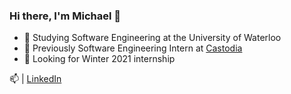 ### Hi there, I'm Michael 👋

- 🏫 Studying Software Engineering at the University of Waterloo
- 💼 Previously Software Engineering Intern at [Castodia](https://www.castodia.com/)
- 👀 Looking for Winter 2021 internship

📫 | [LinkedIn](https://www.linkedin.com/in/michael-pu/)

<!--
**mchlp/mchlp** is a ✨ _special_ ✨ repository because its `README.md` (this file) appears on your GitHub profile.

Here are some ideas to get you started:

- 🔭 I’m currently working on ...
- 🌱 I’m currently learning ...
- 👯 I’m looking to collaborate on ...
- 🤔 I’m looking for help with ...
- 💬 Ask me about ...
- 📫 How to reach me: ...
- 😄 Pronouns: ...
- ⚡ Fun fact: ...
-->
